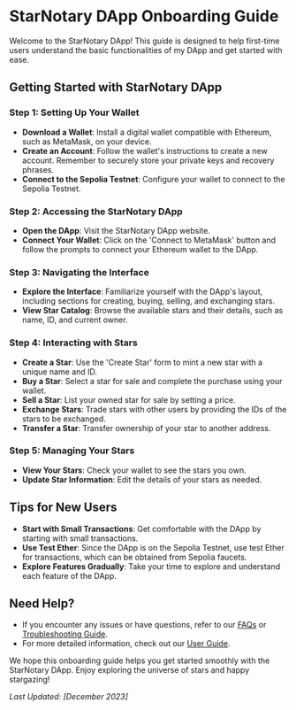# StarNotary DApp Onboarding Guide

Welcome to the StarNotary DApp! This guide is designed to help first-time users understand the basic functionalities of my DApp and get started with ease.

## Getting Started with StarNotary DApp

### Step 1: Setting Up Your Wallet
- **Download a Wallet**: Install a digital wallet compatible with Ethereum, such as MetaMask, on your device.
- **Create an Account**: Follow the wallet's instructions to create a new account. Remember to securely store your private keys and recovery phrases.
- **Connect to the Sepolia Testnet**: Configure your wallet to connect to the Sepolia Testnet.

### Step 2: Accessing the StarNotary DApp
- **Open the DApp**: Visit the StarNotary DApp website.
- **Connect Your Wallet**: Click on the 'Connect to MetaMask' button and follow the prompts to connect your Ethereum wallet to the DApp.

### Step 3: Navigating the Interface
- **Explore the Interface**: Familiarize yourself with the DApp's layout, including sections for creating, buying, selling, and exchanging stars.
- **View Star Catalog**: Browse the available stars and their details, such as name, ID, and current owner.

### Step 4: Interacting with Stars
- **Create a Star**: Use the 'Create Star' form to mint a new star with a unique name and ID.
- **Buy a Star**: Select a star for sale and complete the purchase using your wallet.
- **Sell a Star**: List your owned star for sale by setting a price.
- **Exchange Stars**: Trade stars with other users by providing the IDs of the stars to be exchanged.
- **Transfer a Star**: Transfer ownership of your star to another address.

### Step 5: Managing Your Stars
- **View Your Stars**: Check your wallet to see the stars you own.
- **Update Star Information**: Edit the details of your stars as needed.

## Tips for New Users
- **Start with Small Transactions**: Get comfortable with the DApp by starting with small transactions.
- **Use Test Ether**: Since the DApp is on the Sepolia Testnet, use test Ether for transactions, which can be obtained from Sepolia faucets.
- **Explore Features Gradually**: Take your time to explore and understand each feature of the DApp.

## Need Help?
- If you encounter any issues or have questions, refer to our [FAQs](FAQs.md) or [Troubleshooting Guide](Troubleshooting.md).
- For more detailed information, check out our [User Guide](UserGuide.md).

We hope this onboarding guide helps you get started smoothly with the StarNotary DApp. Enjoy exploring the universe of stars and happy stargazing!

_Last Updated: [December 2023]_
